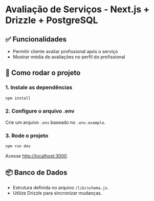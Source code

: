 # Avaliação de Serviços - Next.js + Drizzle + PostgreSQL

## ✅ Funcionalidades
- Permitir cliente avaliar profissional após o serviço
- Mostrar média de avaliações no perfil do profissional

## 🚀 Como rodar o projeto

### 1. Instale as dependências
```bash
npm install
```

### 2. Configure o arquivo .env
Crie um arquivo `.env` baseado no `.env.example`.

### 3. Rode o projeto
```bash
npm run dev
```

Acesse [http://localhost:3000](http://localhost:3000).

## 📦 Banco de Dados
- Estrutura definida no arquivo `/lib/schema.js`.
- Utilize Drizzle para sincronizar mudanças.